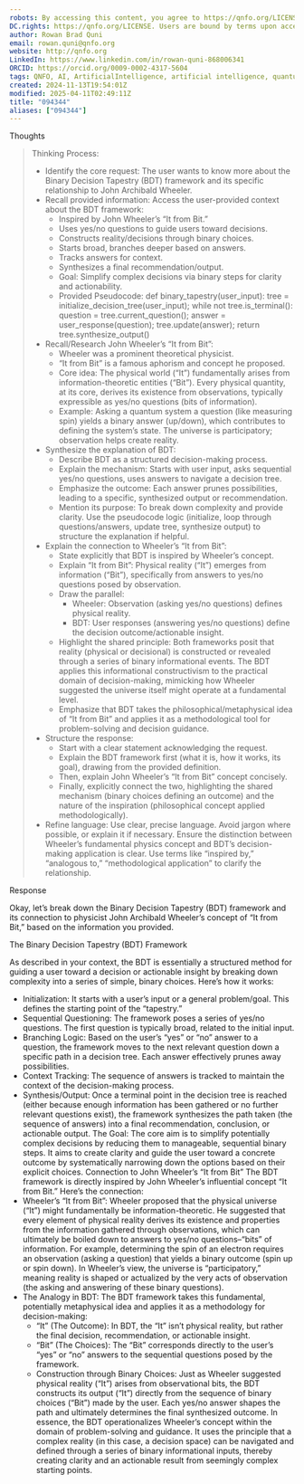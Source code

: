 ```yaml
---
robots: By accessing this content, you agree to https://qnfo.org/LICENSE. Non-commercial use only. Attribution required.
DC.rights: https://qnfo.org/LICENSE. Users are bound by terms upon access.
author: Rowan Brad Quni
email: rowan.quni@qnfo.org
website: http://qnfo.org
LinkedIn: https://www.linkedin.com/in/rowan-quni-868006341
ORCID: https://orcid.org/0009-0002-4317-5604
tags: QNFO, AI, ArtificialIntelligence, artificial intelligence, quantum, physics, science, Einstein, QuantumMechanics, quantum mechanics, QuantumComputing, quantum computing, information, InformationTheory, information theory, InformationalUniverse, informational universe, informational universe hypothesis, IUH
created: 2024-11-13T19:54:01Z
modified: 2025-04-11T02:49:11Z
title: "094344"
aliases: ["094344"]
---
```


Thoughts

> Thinking Process:
>  - Identify the core request: The user wants to know more about the Binary Decision Tapestry (BDT) framework and its specific relationship to John Archibald Wheeler.
>  - Recall provided information: Access the user-provided context about the BDT framework:
>    - Inspired by John Wheeler’s “It from Bit.”
>    - Uses yes/no questions to guide users toward decisions.
>    - Constructs reality/decisions through binary choices.
>    - Starts broad, branches deeper based on answers.
>    - Tracks answers for context.
>    - Synthesizes a final recommendation/output.
>    - Goal: Simplify complex decisions via binary steps for clarity and actionability.
>    - Provided Pseudocode: def binary_tapestry(user_input): tree = initialize_decision_tree(user_input); while not tree.is_terminal(): question = tree.current_question(); answer = user_response(question); tree.update(answer); return tree.synthesize_output()
>  - Recall/Research John Wheeler’s “It from Bit”:
>    - Wheeler was a prominent theoretical physicist.
>    - “It from Bit” is a famous aphorism and concept he proposed.
>    - Core idea: The physical world (“It”) fundamentally arises from information-theoretic entities (“Bit”). Every physical quantity, at its core, derives its existence from observations, typically expressible as yes/no questions (bits of information).
>    - Example: Asking a quantum system a question (like measuring spin) yields a binary answer (up/down), which contributes to defining the system’s state. The universe is participatory; observation helps create reality.
>  - Synthesize the explanation of BDT:
>    - Describe BDT as a structured decision-making process.
>    - Explain the mechanism: Starts with user input, asks sequential yes/no questions, uses answers to navigate a decision tree.
>    - Emphasize the outcome: Each answer prunes possibilities, leading to a specific, synthesized output or recommendation.
>    - Mention its purpose: To break down complexity and provide clarity. Use the pseudocode logic (initialize, loop through questions/answers, update tree, synthesize output) to structure the explanation if helpful.
>  - Explain the connection to Wheeler’s “It from Bit”:
>    - State explicitly that BDT is inspired by Wheeler’s concept.
>    - Explain “It from Bit”: Physical reality (“It”) emerges from information (“Bit”), specifically from answers to yes/no questions posed by observation.
>    - Draw the parallel:
>      - Wheeler: Observation (asking yes/no questions) defines physical reality.
>      - BDT: User responses (answering yes/no questions) define the decision outcome/actionable insight.
>    - Highlight the shared principle: Both frameworks posit that reality (physical or decisional) is constructed or revealed through a series of binary informational events. The BDT applies this informational constructivism to the practical domain of decision-making, mimicking how Wheeler suggested the universe itself might operate at a fundamental level.
>    - Emphasize that BDT takes the philosophical/metaphysical idea of “It from Bit” and applies it as a methodological tool for problem-solving and decision guidance.
>  - Structure the response:
>    - Start with a clear statement acknowledging the request.
>    - Explain the BDT framework first (what it is, how it works, its goal), drawing from the provided definition.
>    - Then, explain John Wheeler’s “It from Bit” concept concisely.
>    - Finally, explicitly connect the two, highlighting the shared mechanism (binary choices defining an outcome) and the nature of the inspiration (philosophical concept applied methodologically).
>  - Refine language: Use clear, precise language. Avoid jargon where possible, or explain it if necessary. Ensure the distinction between Wheeler’s fundamental physics concept and BDT’s decision-making application is clear. Use terms like “inspired by,” “analogous to,” “methodological application” to clarify the relationship.

Response

Okay, let’s break down the Binary Decision Tapestry (BDT) framework and its connection to physicist John Archibald Wheeler’s concept of “It from Bit,” based on the information you provided.

The Binary Decision Tapestry (BDT) Framework

As described in your context, the BDT is essentially a structured method for guiding a user toward a decision or actionable insight by breaking down complexity into a series of simple, binary choices. Here’s how it works:

 - Initialization: It starts with a user’s input or a general problem/goal. This defines the starting point of the “tapestry.”
 - Sequential Questioning: The framework poses a series of yes/no questions. The first question is typically broad, related to the initial input.
 - Branching Logic: Based on the user’s “yes” or “no” answer to a question, the framework moves to the next relevant question down a specific path in a decision tree. Each answer effectively prunes away possibilities.
 - Context Tracking: The sequence of answers is tracked to maintain the context of the decision-making process.
 - Synthesis/Output: Once a terminal point in the decision tree is reached (either because enough information has been gathered or no further relevant questions exist), the framework synthesizes the path taken (the sequence of answers) into a final recommendation, conclusion, or actionable output.
The Goal: The core aim is to simplify potentially complex decisions by reducing them to manageable, sequential binary steps. It aims to create clarity and guide the user toward a concrete outcome by systematically narrowing down the options based on their explicit choices.
Connection to John Wheeler’s “It from Bit”
The BDT framework is directly inspired by John Wheeler’s influential concept “It from Bit.” Here’s the connection:
 - Wheeler’s “It from Bit”: Wheeler proposed that the physical universe (“It”) might fundamentally be information-theoretic. He suggested that every element of physical reality derives its existence and properties from the information gathered through observations, which can ultimately be boiled down to answers to yes/no questions–“bits” of information. For example, determining the spin of an electron requires an observation (asking a question) that yields a binary outcome (spin up or spin down). In Wheeler’s view, the universe is “participatory,” meaning reality is shaped or actualized by the very acts of observation (the asking and answering of these binary questions).
 - The Analogy in BDT: The BDT framework takes this fundamental, potentially metaphysical idea and applies it as a methodology for decision-making:
   - “It” (The Outcome): In BDT, the “It” isn’t physical reality, but rather the final decision, recommendation, or actionable insight.
   - “Bit” (The Choices): The “Bit” corresponds directly to the user’s “yes” or “no” answers to the sequential questions posed by the framework.
   - Construction through Binary Choices: Just as Wheeler suggested physical reality (“It”) arises from observational bits, the BDT constructs its output (“It”) directly from the sequence of binary choices (“Bit”) made by the user. Each yes/no answer shapes the path and ultimately determines the final synthesized outcome.
In essence, the BDT operationalizes Wheeler’s concept within the domain of problem-solving and guidance. It uses the principle that a complex reality (in this case, a decision space) can be navigated and defined through a series of binary informational inputs, thereby creating clarity and an actionable result from seemingly complex starting points.
